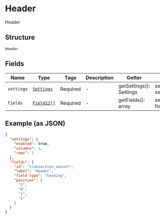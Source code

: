 
# Header

Header

## Structure

`Header`

## Fields

| Name | Type | Tags | Description | Getter | Setter |
|  --- | --- | --- | --- | --- | --- |
| `settings` | [`Settings`](../../doc/models/settings.md) | Required | - | getSettings(): Settings | setSettings(Settings settings): void |
| `fields` | [`Field12[]`](../../doc/models/field-12.md) | Required | - | getFields(): array | setFields(array fields): void |

## Example (as JSON)

```json
{
  "settings": {
    "enabled": true,
    "columns": 1,
    "rows": 1
  },
  "fields": {
    "id": "transaction_amount",
    "label": "Header",
    "field_type": "heading",
    "position": [
      "1",
      "0",
      "1",
      "1"
    ]
  }
}
```

